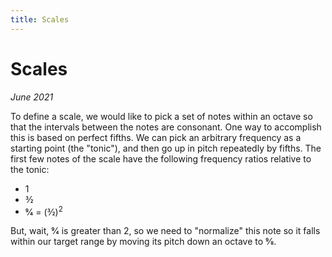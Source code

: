 ```yaml
---
title: Scales
---
```

# Scales

*June 2021*

To define a scale, we would like to pick a set of notes within an octave so that the intervals between the notes are consonant. One way to accomplish this is based on perfect fifths. We can pick an arbitrary frequency as a starting point (the "tonic"), and then go up in pitch repeatedly by fifths. The first few notes of the scale have the following frequency ratios relative to the tonic:

* 1
* 3&frasl;2
* 9&frasl;4 = (3&frasl;2)<sup>2</sup>

But, wait, 9&frasl;4 is greater than 2, so we need to "normalize" this note so it falls within our target range by moving its pitch down an octave to 9&frasl;8.